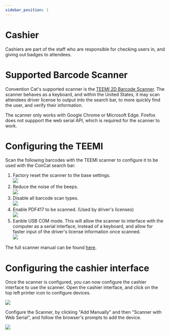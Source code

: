 ```yaml
---
sidebar_position: 1
---
```


# Cashier

Cashiers are part of the staff who are responsible for checking users in, and giving out badges to attendees.  

# Supported Barcode Scanner

Convention Cat's supported scanner is the [TEEMI 2D Barcode Scanner](https://www.amazon.com/gp/product/B074KH88Z7/ref=ppx_yo_dt_b_search_asin_title?ie=UTF8&th=1). The scanner behaves as a keyboard, and within the United States, it may scan attendees driver license to output into the search bar, to more quickly find the user, and verify their information.

The scanner only works with Google Chrome or Microsoft Edge. Firefox does not suppport the web serial API, which is required for the scanner to work.


# Configuring the TEEMI

Scan the following barcodes with the TEEMI scanner to configure it to be used with the ConCat search bar: 

<div>
  <ol>
    <li>
      Factory reset the scanner to the base settings.
      <br/>
      <img src="/img/cashier/barcodes/01_factory_reset.PNG" />
    </li>
    <li>
      Reduce the noise of the beeps.
      <br/>
      <img src="/img/cashier/barcodes/02_low_volume.PNG" />
    </li>
    <li>
      Disable all barcode scan types.
      <br/>
      <img src="/img/cashier/barcodes/03_disable_all.PNG" />
    </li>
    <li>
      Enable PDF417 to be scanned. (Used by driver's licenses)
      <br/>
      <img src="/img/cashier/barcodes/04_enable_pdf417.PNG" />
    </li>
    <li>
      Eanble USB COM mode. This will allow the scanner to interface with the computer as a serial interface, instead of a keyboard, and allow for faster input of the driver's license information once scanned.
      <br/>
      <img src="/img/cashier/barcodes/05_usb_com.png" />
    </li>
  </ol>
</div>

The full scanner manual can be found [here](/img/cashier/barcodes/TEEMI_2D_Barcode_Scanner_Manual.pdf).

# Configuring the cashier interface

Once the scanner is configured, you can now configure the cashier interface to use the scanner. Open the cashier interface, and click on the top left printer icon to configure devices.

<img src="/img/cashier/select_printer.png" />

Configure the Scanner, by clicking "Add Manually" and then "Scanner with Web Serial", and follow the browser's prompts to add the device.

<img src="/img/cashier/add_scanner.png" />